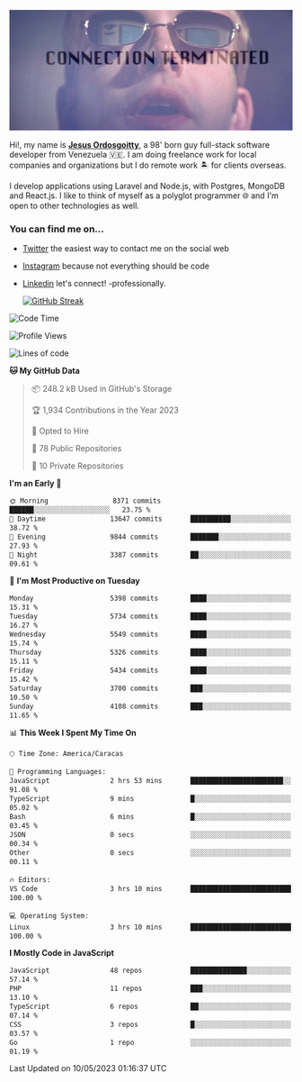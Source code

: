 ![hackers movie reference](./disconnected.jpg)

Hi!, my name is [**Jesus Ordosgoitty**](https://jodaz.xyz), a 98' born guy full-stack software developer from Venezuela 🇻🇪. I am doing freelance work for local companies and organizations but I do remote work 🏝️ for clients overseas. 

I develop applications using Laravel and Node.js, with Postgres, MongoDB and React.js. I like to think of myself as a polyglot programmer 🌐 and I'm open to other technologies as well.

### You can find me on...

- [Twitter](https://twitter.com/jodaz_) the easiest way to contact me on the social web
- [Instagram](https://instagram.com/jodaz_) because not everything should be code
- [Linkedin](https://linkedin.com/in/jodaz) let's connect! -professionally.


    [![GitHub Streak](https://streak-stats.demolab.com?user=jodaz&theme=tokyonight)](https://git.io/streak-stats)

<!--START_SECTION:waka-->
![Code Time](http://img.shields.io/badge/Code%20Time-3%2C871%20hrs%2055%20mins-blue)

![Profile Views](http://img.shields.io/badge/Profile%20Views-0-blue)

![Lines of code](https://img.shields.io/badge/From%20Hello%20World%20I%27ve%20Written-98.3%20million%20lines%20of%20code-blue)

**🐱 My GitHub Data** 

> 📦 248.2 kB Used in GitHub's Storage 
 > 
> 🏆 1,934 Contributions in the Year 2023
 > 
> 💼 Opted to Hire
 > 
> 📜 78 Public Repositories 
 > 
> 🔑 10 Private Repositories 
 > 
**I'm an Early 🐤** 

```text
🌞 Morning                8371 commits        ██████░░░░░░░░░░░░░░░░░░░   23.75 % 
🌆 Daytime                13647 commits       ██████████░░░░░░░░░░░░░░░   38.72 % 
🌃 Evening                9844 commits        ███████░░░░░░░░░░░░░░░░░░   27.93 % 
🌙 Night                  3387 commits        ██░░░░░░░░░░░░░░░░░░░░░░░   09.61 % 
```
📅 **I'm Most Productive on Tuesday** 

```text
Monday                   5398 commits        ████░░░░░░░░░░░░░░░░░░░░░   15.31 % 
Tuesday                  5734 commits        ████░░░░░░░░░░░░░░░░░░░░░   16.27 % 
Wednesday                5549 commits        ████░░░░░░░░░░░░░░░░░░░░░   15.74 % 
Thursday                 5326 commits        ████░░░░░░░░░░░░░░░░░░░░░   15.11 % 
Friday                   5434 commits        ████░░░░░░░░░░░░░░░░░░░░░   15.42 % 
Saturday                 3700 commits        ███░░░░░░░░░░░░░░░░░░░░░░   10.50 % 
Sunday                   4108 commits        ███░░░░░░░░░░░░░░░░░░░░░░   11.65 % 
```


📊 **This Week I Spent My Time On** 

```text
🕑︎ Time Zone: America/Caracas

💬 Programming Languages: 
JavaScript               2 hrs 53 mins       ███████████████████████░░   91.08 % 
TypeScript               9 mins              █░░░░░░░░░░░░░░░░░░░░░░░░   05.02 % 
Bash                     6 mins              █░░░░░░░░░░░░░░░░░░░░░░░░   03.45 % 
JSON                     0 secs              ░░░░░░░░░░░░░░░░░░░░░░░░░   00.34 % 
Other                    0 secs              ░░░░░░░░░░░░░░░░░░░░░░░░░   00.11 % 

🔥 Editors: 
VS Code                  3 hrs 10 mins       █████████████████████████   100.00 % 

💻 Operating System: 
Linux                    3 hrs 10 mins       █████████████████████████   100.00 % 
```

**I Mostly Code in JavaScript** 

```text
JavaScript               48 repos            ██████████████░░░░░░░░░░░   57.14 % 
PHP                      11 repos            ███░░░░░░░░░░░░░░░░░░░░░░   13.10 % 
TypeScript               6 repos             ██░░░░░░░░░░░░░░░░░░░░░░░   07.14 % 
CSS                      3 repos             █░░░░░░░░░░░░░░░░░░░░░░░░   03.57 % 
Go                       1 repo              ░░░░░░░░░░░░░░░░░░░░░░░░░   01.19 % 
```




 Last Updated on 10/05/2023 01:16:37 UTC
<!--END_SECTION:waka-->

